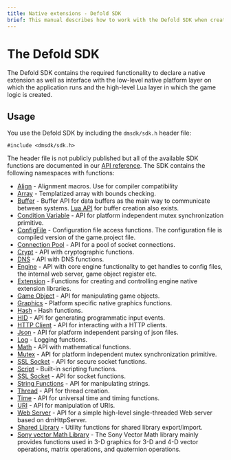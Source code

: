 ```yaml
---
title: Native extensions - Defold SDK
brief: This manual describes how to work with the Defold SDK when creating native extensions.
---
```


# The Defold SDK

The Defold SDK contains the required functionality to declare a native extension as well as interface with the low-level native platform layer on which the application runs and the high-level Lua layer in which the game logic is created.

## Usage

You use the Defold SDK by including the `dmsdk/sdk.h` header file:

    #include <dmsdk/sdk.h>

The header file is not publicly published but all of the available SDK functions are documented in our [API reference](/ref/dmExtension/). The SDK contains the following namespaces with functions:

* [Align](/ref/dmAlign/) - Alignment macros. Use for compiler compatibility
* [Array](/ref/dmArray/) - Templatized array with bounds checking.
* [Buffer](/ref/dmBuffer/) - Buffer API for data buffers as the main way to communicate between systems. [Lua API](/ref/buffer/) for buffer creation also exists.
* [Condition Variable](/ref/dmConditionVariable/) - API for platform independent mutex synchronization primitive.
* [ConfigFile](/ref/dmConfigFile/) - Configuration file access functions. The configuration file is compiled version of the game.project file.
* [Connection Pool](/ref/dmConnectionPool/) - API for a pool of socket connections.
* [Crypt](/ref/dmCrypt/) - API with cryptographic functions.
* [DNS](/ref/dmDNS/) - API with DNS functions.
* [Engine](/ref/dmEngine/) - API with core engine functionality to get handles to config files, the internal web server, game object register etc.
* [Extension](/ref/dmExtension/) - Functions for creating and controlling engine native extension libraries.
* [Game Object](/ref/dmGameObject/) - API for manipulating game objects.
* [Graphics](/ref/dmGraphics/) - Platform specific native graphics functions.
* [Hash](/ref/dmHash/) - Hash functions.
* [HID](/ref/dmHid/) - API for generating programmatic input events.
* [HTTP Client](/ref/dmHttpClient/) - API for interacting with a HTTP clients.
* [Json](/ref/dmJson/) - API for platform independent parsing of json files.
* [Log](/ref/dmLog/) - Logging functions.
* [Math](/ref/dmMath/) - API with mathematical functions.
* [Mutex](/ref/dmMutex/) - API for platform independent mutex synchronization primitive.
* [SSL Socket](/ref/dmSSLSocket/) - API for secure socket functions.
* [Script](/ref/dmScript/) - Built-in scripting functions.
* [SSL Socket](/ref/dmSocket/) - API for socket functions.
* [String Functions](/ref/dmStringFunc/) - API for manipulating strings.
* [Thread](/ref/dmThread/) - API for thread creation.
* [Time](/ref/dmTime/) - API for universal time and timing functions.
* [URI](/ref/dmURI/) - API for manipulation of URIs.
* [Web Server](/ref/dmWebServer/) - API for a simple high-level single-threaded Web server based on dmHttpServer.
* [Shared Library](/ref/sharedlibrary/) - Utility functions for shared library export/import.
* [Sony vector Math Library](../assets/Vector_Math_Library-Overview.pdf) - The Sony Vector Math library mainly provides functions used in 3-D graphics for 3-D and 4-D vector operations, matrix operations, and quaternion operations.

